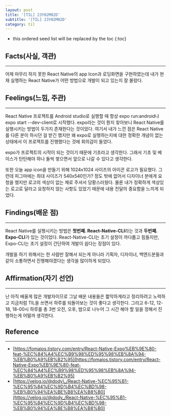 ```yaml
---
layout: post
title: '[TIL] 23Y02M02D'
subtitle: '[TIL] 23Y02M02D'
category: til
---
```


<!-- prettier-ignore -->
* this ordered seed list will be replaced by the toc 
{:toc}

## Facts(사실, 객관)

---

어제 마무리 하지 못한 React Native의 app Icon과 로딩화면을 구현하였는데 내가 현재 실행하는 React Native가 어떤 방법으로 개발이 되고 있는지 잘 몰랐다.

## Feelings(느낌, 주관)

---

React Native 프로젝트를 Android studio로 실행할 때 항상 expo run:android나 expo start --dev-client로 시작했다. expo라는 것이 뭔지 찾아보니 React Native를 실행시키는 방법이 두가지 존재한다는 것이었다. 여기서 내가 느낀 점은 React Native를 다른 분이 하시던 걸 받긴 했지만 왜 expo로 실행하는지에 대한 정확한 개념이 없는 상태에서 이 프로젝트를 진행했다는 것에 회의감이 들었다.

expo가 프로젝트의 시작이 되는 것이기 때문에 기초라고 생각한다. 그래서 기초 및 베이스가 탄탄해야 하나 둘씩 쌓으면서 앞으로 나갈 수 있다고 생각한다.

또한 오늘 app icon을 만들기 위해 1024x1024 사이즈의 아이콘 로고가 필요했다. 그런데 피그마에는 최대 사이즈가 540x540인가? 정도 밖에 없어서 디자이너 분에게 요청을 했지만 로고의 색상이 없는 채로 주셔서 당황스러웠다. 물론 내가 정확하게 색상있는 로고로 달라고 요청하지 않는 사항도 있었기 때문에 내용 전달의 중요함을 느끼게 되었다.

## Findings(배운 점)

---

React Native를 실행시키는 방법은 **첫번째. React-Native-CLI**라는 것과 **두번째. Expo-CLI**가 있는 것이었다. React-Native-CLI는 초기 설정이 까다롭고 힘들지만, Expo-CLI는 초기 설정이 간단하여 개발이 쉽다는 장점이 있다.

개발을 하기 위해서는 한 사람만 잘해서 되는게 아니라 기획자, 디자이너, 백엔드분들과 같이 소통하면서 진행해야겠다는 생각을 많이하게 되었다.

## Affirmation(자기 선언)

---

난 아직 배울게 많은 개발자이므로 그날 배운 내용들은 짧막하게라고 정리하려고 노력하고 지금처럼 TIL을 쓰면서 하루를 되돌아보는 것이 좋다고 생각한다. 그리고 6-12, 12-18, 18-00시 하루를 총 3번 오전, 오후, 밤으로 나누어 그 시간 해야 할 일을 정해서 진행하는게 어떨까 생각한다.

## Reference

---

- [https://fomaios.tistory.com/entry/React-Native-Expo%EB%9E%80-feat-%EC%84%A4%EC%B9%98%ED%95%98%EB%8A%94-%EB%B0%A9%EB%B2%95](https://fomaios.tistory.com/entry/React-Native-Expo%EB%9E%80-feat-%EC%84%A4%EC%B9%98%ED%95%98%EB%8A%94-%EB%B0%A9%EB%B2%95)
- [https://velog.io/@dody\_/React-Native-%EC%95%B1-%EC%95%84%EC%9D%B4%EC%BD%98-%EB%B0%94%EA%BE%B8%EA%B8%B0](https://velog.io/@dody_/React-Native-%EC%95%B1-%EC%95%84%EC%9D%B4%EC%BD%98-%EB%B0%94%EA%BE%B8%EA%B8%B0)
